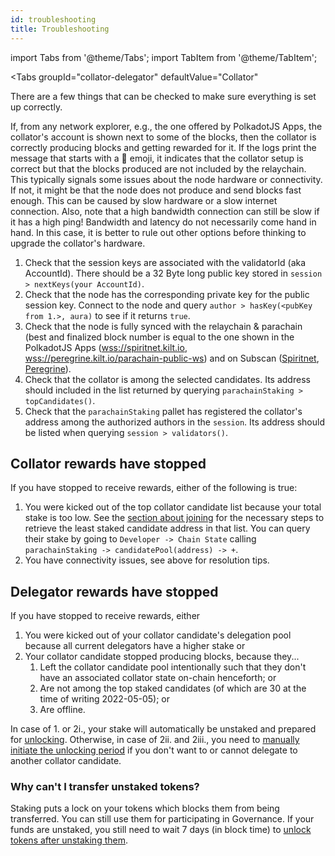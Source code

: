 ```yaml
---
id: troubleshooting
title: Troubleshooting
---
```


import Tabs from '@theme/Tabs';
import TabItem from '@theme/TabItem';

<Tabs
  groupId="collator-delegator"
  defaultValue="Collator"
>
<TabItem value="Collator" label="Collator">

There are a few things that can be checked to make sure everything is set up correctly.

If, from any network explorer, e.g., the one offered by PolkadotJS Apps, the collator's account is shown next to some of the blocks, then the collator is correctly producing blocks and getting rewarded for it.
If the logs print the message that starts with a :gift: emoji, it indicates that the collator setup is correct but that the blocks produced are not included by the relaychain.
This typically signals some issues about the node hardware or connectivity.
If not, it might be that the node does not produce and send blocks fast enough.
This can be caused by slow hardware or a slow internet connection.
Also, note that a high bandwidth connection can still be slow if it has a high ping!
Bandwidth and latency do not necessarily come hand in hand.
In this case, it is better to rule out other options before thinking to upgrade the collator's hardware.

1. Check that the session keys are associated with the validatorId (aka AccountId).
There should be a 32 Byte long public key stored in `session > nextKeys(your AccountId)`.
2. Check that the node has the corresponding private key for the public session key.
Connect to the node and query `author > hasKey(<pubKey from 1.>, aura)` to see if it returns `true`.
3. Check that the node is fully synced with the relaychain & parachain (best and finalized block number is equal to the one shown in the PolkadotJS Apps ([wss://spiritnet.kilt.io](https://polkadot.js.org/apps/?rpc=wss%3A%2F%2Fkilt-rpc.dwellir.com#/explorer), [wss://peregrine.kilt.io/parachain-public-ws](https://polkadot.js.org/apps/?rpc=wss%3A%2F%2Fperegrine-stg.kilt.io%2Fpara-public-ws#/explorer)) and on Subscan ([Spiritnet](https://spiritnet.subscan.io/), [Peregrine](https://kilt-testnet.subscan.io/)).
4. Check that the collator is among the selected candidates.
Its address should included in the list returned by querying `parachainStaking > topCandidates()`.
5. Check that the `parachainStaking` pallet has registered the collator's address among the authorized authors in the `session`.
Its address should be listed when querying `session > validators()`.

## Collator rewards have stopped

If you have stopped to receive rewards, either of the following is true:
1. You were kicked out of the top collator candidate list because your total stake is too low.
    See the [section about joining](./01_Become%20a%20Collator/05_join_collators.md#check-your-position-in-the-collators-queue) for the necessary steps to retrieve the least staked candidate address in that list.
    You can query their stake by going to `Developer -> Chain State` calling `parachainStaking -> candidatePool(address) -> +`.
2. You have connectivity issues, see above for resolution tips.

</TabItem>
<TabItem value="Delegator" label="Delegator">

## Delegator rewards have stopped

If you have stopped to receive rewards, either
1. You were kicked out of your collator candidate's delegation pool because all current delegators have a higher stake or
2. Your collator candidate stopped producing blocks, because they...
   1. Left the collator candidate pool intentionally such that they don't have an associated collator state on-chain henceforth; or
   2. Are not among the top staked candidates (of which are 30 at the time of writing 2022-05-05); or
   3. Are offline.

In case of 1. or 2i., your stake will automatically be unstaked and prepared for [unlocking](./04_unlock_unstaked.md).
Otherwise, in case of 2ii. and 2iii., you need to [manually initiate the unlocking period](./03_Delegate/05_exit.md/) if you don't want to or cannot delegate to another collator candidate.
</TabItem>
</Tabs>

### Why can't I transfer unstaked tokens?

Staking puts a lock on your tokens which blocks them from being transferred.
You can still use them for participating in Governance.
If your funds are unstaked, you still need to wait 7 days (in block time) to [unlock tokens after unstaking them](./04_unlock_unstaked.md).